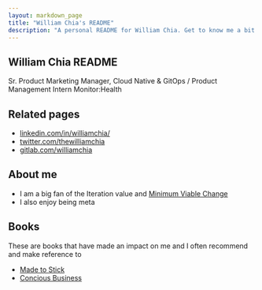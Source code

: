 ```yaml
---
layout: markdown_page
title: "William Chia's README"
description: "A personal README for William Chia. Get to know me a bit better." 
---
```


## William Chia README

Sr. Product Marketing Manager, Cloud Native & GitOps / Product Management Intern Monitor:Health

## Related pages

* [linkedin.com/in/williamchia/](https://www.linkedin.com/in/williamchia/)
* [twitter.com/thewilliamchia](https://twitter.com/thewilliamchia)
* [gitlab.com/williamchia](https://gitlab.com/williamchia)

## About me

* I am a big fan of the Iteration value and [Minimum Viable Change](/handbook/values/#minimal-viable-change-mvc)
* I also enjoy being meta

## Books 

These are books that have made an impact on me and I often recommend and make reference to

* [Made to Stick](https://heathbrothers.com/books/made-to-stick/)
* [Concious Business](https://www.amazon.com/Conscious-Business-Build-through-Values/dp/1622032020)
